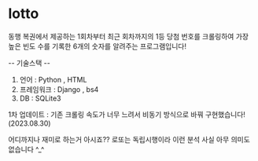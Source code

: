 # lotto
동행 복권에서 제공하는 1회차부터 최근 회차까지의 1등 당첨 번호를 크롤링하여 가장 높은 빈도 수를 기록한 6개의 숫자를 알려주는 프로그램입니다!

-- 기술스택 --
1. 언어 : Python , HTML
2. 프레임워크 : Django , bs4
3. DB : SQLite3

1차 업데이트 : 기존 크롤링 속도가 너무 느려서 비동기 방식으로 바꿔 구현했습니다! (2023.08.30)

어디까지나 재미로 하는거 아시죠?? 로또는 독립시행이라 이런 분석 사실 아무 의미도 없습니다 ^_^
